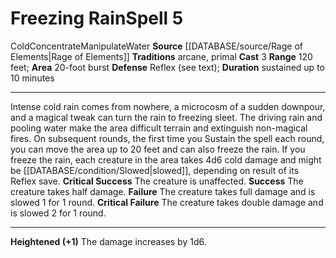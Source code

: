 ﻿---
actions: '[three-actions]'
area: 20-foot burst
duration: sustained up to 10 minutes
element: Water
heighten: '+1'
heighten_level: 5, 6, 7, 8, 9, 10
id: '1388'
level: '5'
name: Freezing Rain
range: 120 feet
rarity: Common
saving_throw: Reflex (see text)
source: '[[DATABASE/source/Rage of Elements|Rage of Elements]]'
tradition:
- Arcane
- Primal
trait:
- '[[DATABASE/trait/Cold|Cold]]'
- '[[DATABASE/trait/Concentrate|Concentrate]]'
- '[[DATABASE/trait/Manipulate|Manipulate]]'
- '[[DATABASE/trait/Water|Water]]'
type: Spell

---
# Freezing Rain<span class="item-type">Spell 5</span>

<span class="item-trait">Cold</span><span class="item-trait">Concentrate</span><span class="item-trait">Manipulate</span><span class="item-trait">Water</span>
**Source** [[DATABASE/source/Rage of Elements|Rage of Elements]]
**Traditions** arcane, primal
**Cast** <span class="action-icon">3</span> 
**Range** 120 feet; **Area** 20-foot burst
**Defense** Reflex (see text); **Duration** sustained up to 10 minutes

---
Intense cold rain comes from nowhere, a microcosm of a sudden downpour, and a magical tweak can turn the rain to freezing sleet. The driving rain and pooling water make the area difficult terrain and extinguish non-magical fires. On subsequent rounds, the first time you Sustain the spell each round, you can move the area up to 20 feet and can also freeze the rain. If you freeze the rain, each creature in the area takes 4d6 cold damage and might be [[DATABASE/condition/Slowed|slowed]], depending on result of its Reflex save.
**Critical Success** The creature is unaffected.
**Success** The creature takes half damage.
**Failure** The creature takes full damage and is slowed 1 for 1 round.
**Critical Failure** The creature takes double damage and is slowed 2 for 1 round.

---
**Heightened (+1)** The damage increases by 1d6.